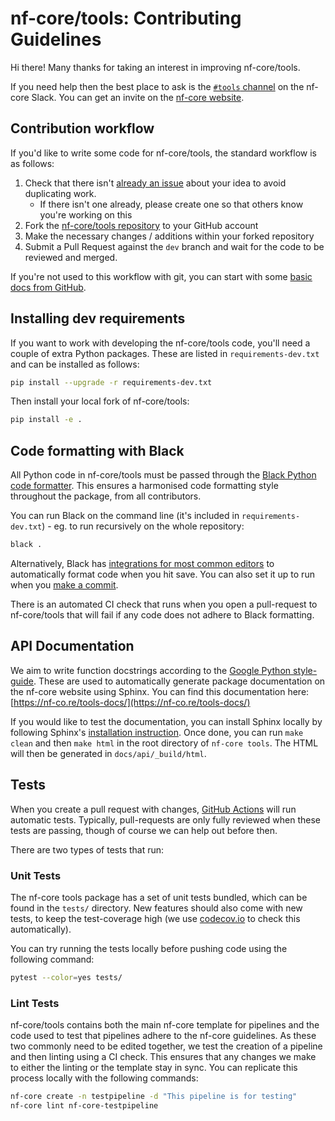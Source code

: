 # nf-core/tools: Contributing Guidelines

Hi there! Many thanks for taking an interest in improving nf-core/tools.

If you need help then the best place to ask is the [`#tools` channel](https://nfcore.slack.com/channels/tools) on the nf-core Slack.
You can get an invite on the [nf-core website](https://nf-co.re/join/slack/).

## Contribution workflow

If you'd like to write some code for nf-core/tools, the standard workflow
is as follows:

1. Check that there isn't [already an issue](https://github.com/nf-core/tools/issues) about your idea to avoid duplicating work.
    * If there isn't one already, please create one so that others know you're working on this
2. Fork the [nf-core/tools repository](https://github.com/nf-core/tools) to your GitHub account
3. Make the necessary changes / additions within your forked repository
4. Submit a Pull Request against the `dev` branch and wait for the code to be reviewed and merged.

If you're not used to this workflow with git, you can start with some [basic docs from GitHub](https://help.github.com/articles/fork-a-repo/).

## Installing dev requirements

If you want to work with developing the nf-core/tools code, you'll need a couple of extra Python packages.
These are listed in `requirements-dev.txt` and can be installed as follows:

```bash
pip install --upgrade -r requirements-dev.txt
```

Then install your local fork of nf-core/tools:

```bash
pip install -e .
```

## Code formatting with Black

All Python code in nf-core/tools must be passed through the [Black Python code formatter](https://black.readthedocs.io/en/stable/).
This ensures a harmonised code formatting style throughout the package, from all contributors.

You can run Black on the command line (it's included in `requirements-dev.txt`) - eg. to run recursively on the whole repository:

```bash
black .
```

Alternatively, Black has [integrations for most common editors](https://black.readthedocs.io/en/stable/editor_integration.html)
to automatically format code when you hit save.
You can also set it up to run when you [make a commit](https://black.readthedocs.io/en/stable/version_control_integration.html).

There is an automated CI check that runs when you open a pull-request to nf-core/tools that will fail if
any code does not adhere to Black formatting.

## API Documentation

We aim to write function docstrings according to the [Google Python style-guide](https://github.com/google/styleguide/blob/gh-pages/pyguide.md#38-comments-and-docstrings). These are used to automatically generate package documentation on the nf-core website using Sphinx.
You can find this documentation here: [https://nf-co.re/tools-docs/](https://nf-co.re/tools-docs/)

If you would like to test the documentation, you can install Sphinx locally by following Sphinx's [installation instruction](https://www.sphinx-doc.org/en/master/usage/installation.html).
Once done, you can run `make clean` and then `make html` in the root directory of `nf-core tools`.
The HTML will then be generated in `docs/api/_build/html`.

## Tests

When you create a pull request with changes, [GitHub Actions](https://github.com/features/actions) will run automatic tests.
Typically, pull-requests are only fully reviewed when these tests are passing, though of course we can help out before then.

There are two types of tests that run:

### Unit Tests

The nf-core tools package has a set of unit tests bundled, which can be found in the `tests/` directory.
New features should also come with new tests, to keep the test-coverage high (we use [codecov.io](https://codecov.io/gh/nf-core/tools/) to check this automatically).

You can try running the tests locally before pushing code using the following command:

```bash
pytest --color=yes tests/
```

### Lint Tests

nf-core/tools contains both the main nf-core template for pipelines and the code used to test that pipelines adhere to the nf-core guidelines.
As these two commonly need to be edited together, we test the creation of a pipeline and then linting using a CI check.
This ensures that any changes we make to either the linting or the template stay in sync.
You can replicate this process locally with the following commands:

```bash
nf-core create -n testpipeline -d "This pipeline is for testing"
nf-core lint nf-core-testpipeline
```
